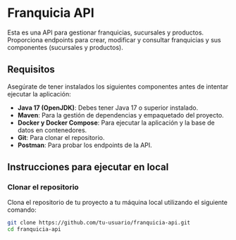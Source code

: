# Franquicia API

Esta es una API para gestionar franquicias, sucursales y productos. Proporciona endpoints para crear, modificar y consultar franquicias y sus componentes (sucursales y productos).

## Requisitos

Asegúrate de tener instalados los siguientes componentes antes de intentar ejecutar la aplicación:

- **Java 17 (OpenJDK)**: Debes tener Java 17 o superior instalado.
- **Maven**: Para la gestión de dependencias y empaquetado del proyecto.
- **Docker y Docker Compose**: Para ejecutar la aplicación y la base de datos en contenedores.
- **Git**: Para clonar el repositorio.
- **Postman**: Para probar los endpoints de la API.
  
## Instrucciones para ejecutar en local

### Clonar el repositorio

Clona el repositorio de tu proyecto a tu máquina local utilizando el siguiente comando:

```bash
git clone https://github.com/tu-usuario/franquicia-api.git
cd franquicia-api
